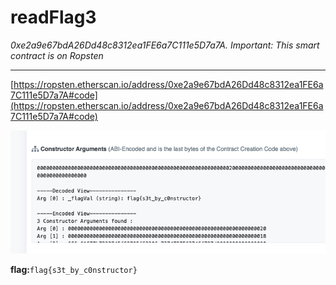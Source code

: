 # readFlag3

*0xe2a9e67bdA26Dd48c8312ea1FE6a7C111e5D7a7A. Important: This smart contract is on Ropsten*

---

[https://ropsten.etherscan.io/address/0xe2a9e67bdA26Dd48c8312ea1FE6a7C111e5D7a7A#code](https://ropsten.etherscan.io/address/0xe2a9e67bdA26Dd48c8312ea1FE6a7C111e5D7a7A#code)

![image-20210923154202557](assets/readFlag3.png)

**flag:**`flag{s3t_by_c0nstructor}`

